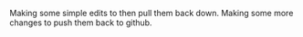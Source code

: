 Making some simple edits to then pull them back down.
Making some more changes to push them back to github.
